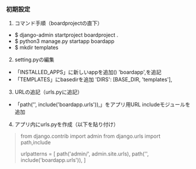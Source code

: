 ### 初期設定
1. コマンド手順（boardprojectの直下）
- $ django-admin startproject boardproject .
- $ python3 manage.py startapp boardapp
- $ mkdir templates

2. setting.pyの編集
- 「INSTALLED_APPS」に新しいappを追加()
'boardapp',を追記
- 「TEMPLATES」にbasedirを追加
'DIRS': [BASE_DIR, 'templates'],

3. URLの追記（urls.pyに追記）
- 「path('', include('boardapp.urls')),」をアプリ用URL
includeモジュールを追加

4. アプリ内にurls.pyを作成（以下を貼り付け）
>from django.contrib import admin
>from django.urls import path,include
>
>urlpatterns = [
>    path('admin/', admin.site.urls),
>    path('', include('boardapp.urls')),
>]

